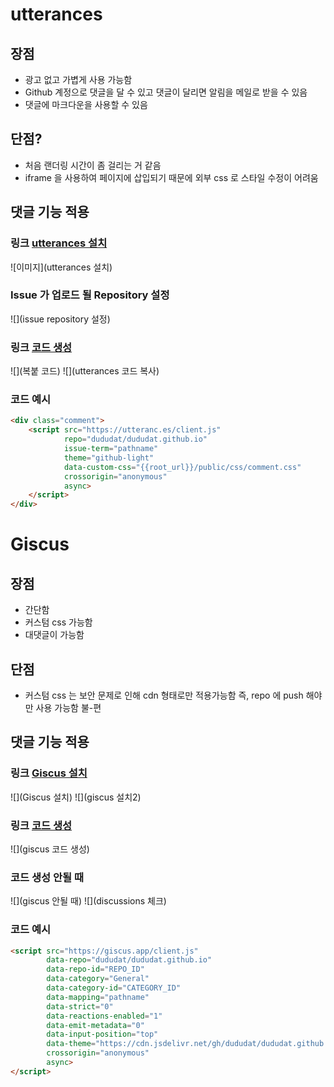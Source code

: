 ---
---

# utterances

## 장점
- 광고 없고 가볍게 사용 가능함
- Github 계정으로 댓글을 달 수 있고 댓글이 달리면 알림을 메일로 받을 수 있음
- 댓글에 마크다운을 사용할 수 있음

## 단점?
- 처음 랜더링 시간이 좀 걸리는 거 같음
- iframe 을 사용하여 페이지에 삽입되기 때문에 외부 css 로 스타일 수정이 어려움

## 댓글 기능 적용

### 링크&nbsp;[utterances 설치](https://github.com/apps/utterances)

![이미지](utterances 설치)

### Issue 가 업로드 될 Repository 설정
![](issue repository 설정)

### 링크&nbsp;[코드 생성](https://utteranc.es/)
![](복붙 코드)
![](utterances 코드 복사)

### 코드 예시
```html
<div class="comment">
    <script src="https://utteranc.es/client.js"
            repo="dududat/dududat.github.io"
            issue-term="pathname"
            theme="github-light"
            data-custom-css="{{root_url}}/public/css/comment.css"
            crossorigin="anonymous"
            async>
    </script>
</div>
```

# Giscus

## 장점
- 간단함
- 커스텀 css 가능함
- 대댓글이 가능함

## 단점
- 커스텀 css 는 보안 문제로 인해 cdn 형태로만 적용가능함 즉, repo 에 push 해야만 사용 가능함 불-편

## 댓글 기능 적용

### 링크&nbsp;[Giscus 설치](https://github.com/apps/giscus)

![](Giscus 설치)
![](giscus 설치2)

### 링크&nbsp;[코드 생성](https://giscus.app/ko)
![](giscus 코드 생성)

### 코드 생성 안될 때
![](giscus 안될 때)
![](discussions 체크)

### 코드 예시
```html
<script src="https://giscus.app/client.js"
        data-repo="dududat/dududat.github.io"
        data-repo-id="REPO_ID"
        data-category="General"
        data-category-id="CATEGORY_ID"
        data-mapping="pathname"
        data-strict="0"
        data-reactions-enabled="1"
        data-emit-metadata="0"
        data-input-position="top"
        data-theme="https://cdn.jsdelivr.net/gh/dududat/dududat.github.io@main/public/css/comment.css"
        crossorigin="anonymous"
        async>
</script>
```

